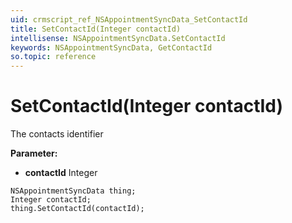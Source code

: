 ```yaml
---
uid: crmscript_ref_NSAppointmentSyncData_SetContactId
title: SetContactId(Integer contactId)
intellisense: NSAppointmentSyncData.SetContactId
keywords: NSAppointmentSyncData, GetContactId
so.topic: reference
---
```


# SetContactId(Integer contactId)

The contacts identifier

**Parameter:** 
* **contactId** Integer

```crmscript
NSAppointmentSyncData thing;
Integer contactId;
thing.SetContactId(contactId);
```

